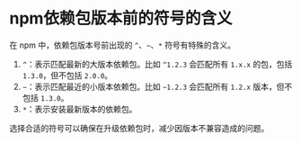 # npm依赖包版本前的符号的含义

在 npm 中，依赖包版本号前出现的 `^`、`~`、`*` 符号有特殊的含义。

1. `^`：表示匹配最新的大版本依赖包。比如 `^1.2.3` 会匹配所有 `1.x.x` 的包，包括 `1.3.0`，但不包括 `2.0.0`。
2. `~`：表示匹配最近的小版本依赖包。比如 `~1.2.3` 会匹配所有 `1.2.x` 版本，但不包括 `1.3.0`。
3. `*`：表示安装最新版本的依赖包。

选择合适的符号可以确保在升级依赖包时，减少因版本不兼容造成的问题。
